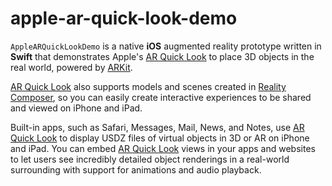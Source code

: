 # apple-ar-quick-look-demo

`AppleARQuickLookDemo` is a native **iOS** augmented reality prototype written in **Swift** that demonstrates Apple's [AR Quick Look](https://developer.apple.com/augmented-reality/quick-look/) to place 3D objects in the real world, powered by [ARKit](https://developer.apple.com/augmented-reality/arkit/).

[AR Quick Look](https://developer.apple.com/augmented-reality/quick-look/) also supports models and scenes created in [Reality Composer](https://developer.apple.com/augmented-reality/tools/), so you can easily create interactive experiences to be shared and viewed on iPhone and iPad.

Built-in apps, such as Safari, Messages, Mail, News, and Notes, use [AR Quick Look](https://developer.apple.com/augmented-reality/quick-look/) to display USDZ files of virtual objects in 3D or AR on iPhone and iPad. You can embed [AR Quick Look](https://developer.apple.com/augmented-reality/quick-look/) views in your apps and websites to let users see incredibly detailed object renderings in a real-world surrounding with support for animations and audio playback.
